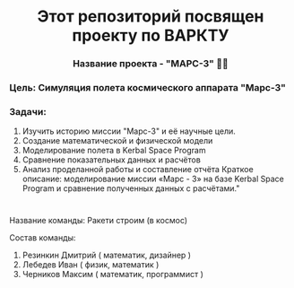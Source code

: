 <h1 align="center"> Этот репозиторий посвящен проекту по ВАРКТУ </a> 
<h3 align="center">Название проекта - "МАРС-3" 🚀🔴</h3>

<h3>Цель: Симуляция полета космического аппарата "Марс-3"</h3>

<h3>Задачи:</h3>

1. Изучить историю миссии "Марс-3" и её научные цели.
2. Создание математической и физической модели 
3. Моделирование полета в Kerbal Space Program 
4. Сравнение показательных данных и расчётов 
5. Анализ проделанной работы и составление отчёта
Краткое описание: моделирование миссии «Марс - 3» на базе Kerbal Space Program и сравнение полученных данных с расчётами."
  
# 

Название команды:
Ракети строим (в космос)

Состав команды:
1. Резинкин Дмитрий ( математик, дизайнер )
2. Лебедев Иван ( физик, математик )
3. Черников Максим ( математик, программист )

#
